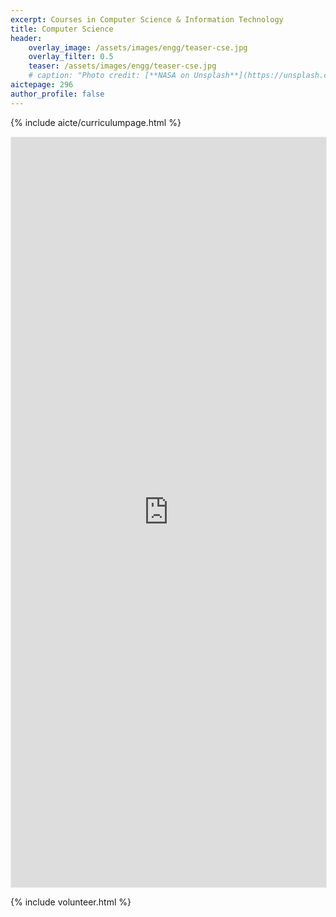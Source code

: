 ```yaml
---
excerpt: Courses in Computer Science & Information Technology
title: Computer Science
header:
    overlay_image: /assets/images/engg/teaser-cse.jpg
    overlay_filter: 0.5
    teaser: /assets/images/engg/teaser-cse.jpg
    # caption: "Photo credit: [**NASA on Unsplash**](https://unsplash.com/@nasa)"
aictepage: 296
author_profile: false
---
```

{% include aicte/curriculumpage.html %}

<iframe class="airtable-embed" src="https://airtable.com/embed/shrBWTlEqnke1ibq1?backgroundColor=teal" frameborder="0" onmousewheel="" width="100%" height="1200" style="background: transparent; border: 0.5px solid #eee;"></iframe>

{% include volunteer.html %}
